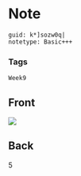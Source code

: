 # Note
```
guid: k*]sozw0q|
notetype: Basic+++
```

### Tags
```
Week9
```

## Front
<img src="paste-986372fcc711cac1b62648316ba9ead265ce4988.jpg">

## Back
5
